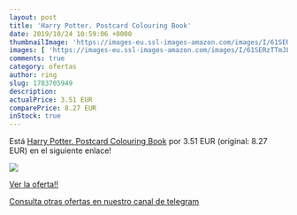 ```yaml
---
layout: post
title: 'Harry Potter. Postcard Colouring Book'
date: 2019/10/24 10:59:06 +0000
thumbnailImage: 'https://images-eu.ssl-images-amazon.com/images/I/61SERzTTmJL._SL200_.jpg'
images: [ 'https://images-eu.ssl-images-amazon.com/images/I/61SERzTTmJL._SL200_.jpg' ]
comments: true
category: ofertas
author: ring
slug: 1783705949
description:
actualPrice: 3.51 EUR
comparePrice: 8.27 EUR
inStock: true
---
```


Está [Harry Potter. Postcard Colouring Book](https://www.amazon.com/dp/1783705949/?tag=redken08-20) por 3.51 EUR (original: 8.27 EUR) en el siguiente enlace!

[![](https://images-eu.ssl-images-amazon.com/images/I/61SERzTTmJL._SL200_.jpg)](https://www.amazon.com/dp/1783705949/?tag=redken08-20)

[Ver la oferta!!](https://www.amazon.com/dp/1783705949/?tag=redken08-20)

[Consulta otras ofertas en nuestro canal de telegram](https://t.me/s/ofertas25)
